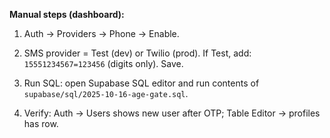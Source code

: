 **Manual steps (dashboard):**

1) Auth → Providers → Phone → Enable.

2) SMS provider = Test (dev) or Twilio (prod). If Test, add: `15551234567=123456` (digits only). Save.

3) Run SQL: open Supabase SQL editor and run contents of `supabase/sql/2025-10-16-age-gate.sql`.

4) Verify: Auth → Users shows new user after OTP; Table Editor → profiles has row.
